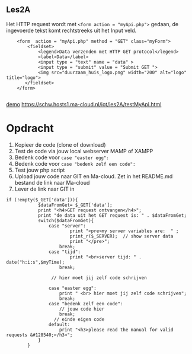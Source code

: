 ## Les2A

Het HTTP request wordt met ```<form action = "myApi.php">``` gedaan, de ingevoerde tekst komt rechtstreeks uit het Input veld.
```
    <form  action = "myApi.php" method = "GET" class="myForm">
        <fieldset>
            <legend>Data verzenden met HTTP GET protocol</legend>
            <label>Data</label>
            <input type = "text" name = "data" >
            <input type = "submit" value = "Submit GET ">
            <img src="duurzaam_huis_logo.png" width="200" alt="logo" title="logo">
       </fieldset>
    </form>
    
 ```   
 
 [demo](https://schw.hosts1.ma-cloud.nl/iot/les2A/testMyApi.html) https://schw.hosts1.ma-cloud.nl/iot/les2A/testMyApi.html
 
 
# Opdracht
1. Kopieer de code (clone of download)
2. Test de code via jouw local webserver MAMP of XAMPP
3. Bedenk code voor ``` case "easter egg": ```
4. Bedenk code voor ``` case "bedenk zelf een code": ```
5. Test jouw php script
6. Upload jouw code naar GIT en Ma-cloud.  Zet in het README.md bestand de link naar Ma-cloud
7. Lever de link naar GIT in
   
    
```
if (!empty($_GET['data'])){  
            $dataFromGet= $_GET['data'];
            print "<h4>GET request ontvangen</h4>";
            print "de data uit het GET request is: " . $dataFromGet;
            switch($dataFromGet){
                case "server":
                        print "<pre>my server variables are:  " ;
                        print_r($_SERVER);  // show server data
                        print "</pre>"; 
                    break;
                case "tijd":
                        print "<br>server tijd: " . date("h:i:s",$myTime);
                    break;

                 // hier moet jij zelf code schrijven
                    
                case "easter egg":
                    print " <br> hier moet jij zelf code schrijven";
                    break;
                case "bedenk zelf een code":
                    // jouw code hier
                    break;
                  // einde eigen code  
                default:
                    print "<h3>please read the manual for valid requests &#128540;</h3>";
            }
        }  
 ```

